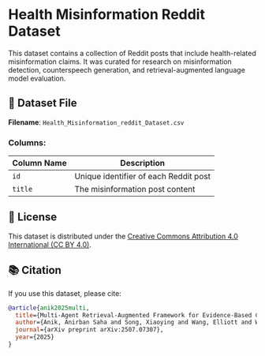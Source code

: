 # Health Misinformation Reddit Dataset

This dataset contains a collection of Reddit posts that include health-related misinformation claims. It was curated for research on misinformation detection, counterspeech generation, and retrieval-augmented language model evaluation.

## 📁 Dataset File

**Filename**: `Health_Misinformation_reddit_Dataset.csv`

### Columns:

| Column Name | Description |
|-------------|-------------|
| `id`        | Unique identifier of each Reddit post |
| `title`     | The misinformation post content |

## 📜 License

This dataset is distributed under the [Creative Commons Attribution 4.0 International (CC BY 4.0)](https://creativecommons.org/licenses/by/4.0/).

## 📚 Citation

If you use this dataset, please cite:

```bibtex
@article{anik2025multi,
  title={Multi-Agent Retrieval-Augmented Framework for Evidence-Based Counterspeech Against Health Misinformation},
  author={Anik, Anirban Saha and Song, Xiaoying and Wang, Elliott and Wang, Bryan and Yarimbas, Bengisu and Hong, Lingzi},
  journal={arXiv preprint arXiv:2507.07307},
  year={2025}
}

